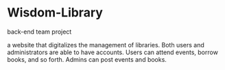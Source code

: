 # Wisdom-Library
back-end team project 

a website that digitalizes the management of libraries. Both users and administrators are able to have accounts. Users can attend events, borrow books, and so forth. Admins can post events and books.
